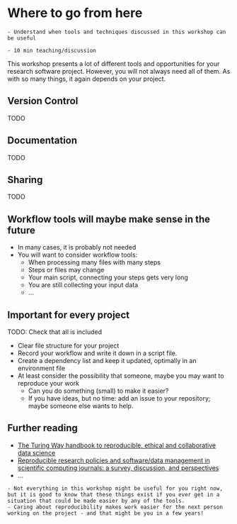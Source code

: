# Where to go from here

```{objectives}
- Understand when tools and techniques discussed in this workshop can be useful
```

```{instructor-note}
- 10 min teaching/discussion
```

This workshop presents a lot of different tools and opportunities for your research software project.
However, you will not always need all of them. As with so many things, it again depends on your project.

## Version Control

TODO

## Documentation

TODO

## Sharing

TODO

## Workflow tools will maybe make sense in the future

- In many cases, it is probably not needed
- You will want to consider workflow tools:
  - When processing many files with many steps
  - Steps or files may change
  - Your main script, connecting your steps gets very long
  - You are still collecting your input data
  - ...

## Important for every project

TODO: Check that all is included

- Clear file structure for your project
- Record your workflow and write it down in a script file.
- Create a dependency list and keep it updated, optimally in an environment file
- At least consider the possibility that someone, maybe you may want to reproduce your work
  - Can you do something (small) to make it easier?
  - If you have ideas, but no time: add an issue to your repository; maybe someone else wants to help.

## Further reading

- [The Turing Way handbook to reproducible, ethical and collaborative data science](https://doi.org/10.5281/zenodo.3233853)
- [Reproducible research policies and software/data management in scientific computing journals: a survey, discussion, and perspectives](https://doi.org/10.3389/fcomp.2024.1491823)
- ...



```{keypoints}
- Not everything in this workshop might be useful for you right now, but it is good to know that these things exist if you ever get in a situation that could be made easier by any of the tools.
- Caring about reproducibility makes work easier for the next person working on the project - and that might be you in a few years!
```
